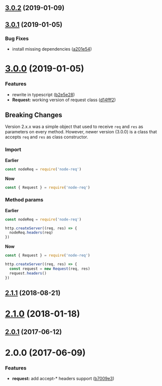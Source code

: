 <a name="3.0.2"></a>
## [3.0.2](https://github.com/poppinss/node-req/compare/3.0.1...3.0.2) (2019-01-09)



<a name="3.0.1"></a>
## [3.0.1](https://github.com/poppinss/node-req/compare/3.0.0...3.0.1) (2019-01-05)


### Bug Fixes

* install missing dependencies ([a201e54](https://github.com/poppinss/node-req/commit/a201e54))



<a name="3.0.0"></a>
# [3.0.0](https://github.com/poppinss/node-req/compare/v2.1.1...v3.0.0) (2019-01-05)


### Features

* rewrite in typescript ([b2e5e28](https://github.com/poppinss/node-req/commit/b2e5e28))
* **Request:** working version of request class ([d14fff2](https://github.com/poppinss/node-req/commit/d14fff2))

## Breaking Changes
Version 2.x.x was a simple object that used to receive `req` and `res` as parameters on every method. However, newer version (3.0.0) is a class that accepts `req` and `res` as class constructor.

### Import

**Earlier**
```js
const nodeReq = require('node-req')
```

**Now**
```js
const { Request } = require('node-req')
```

### Method params

**Earlier**
```js
const nodeReq = require('node-req')

http.createServer((req, res) => {
  nodeReq.headers(req)
})
```

**Now**
```js
const { Request } = require('node-req')

http.createServer((req, res) => {
  const request = new Request(req, res)
  request.headers()
})
```


<a name="2.1.1"></a>
## [2.1.1](https://github.com/poppinss/node-req/compare/v2.1.0...v2.1.1) (2018-08-21)



<a name="2.1.0"></a>
# [2.1.0](https://github.com/poppinss/node-req/compare/v2.0.1...v2.1.0) (2018-01-18)



<a name="2.0.1"></a>
## [2.0.1](https://github.com/poppinss/node-req/compare/v2.0.0...v2.0.1) (2017-06-12)



<a name="2.0.0"></a>
# 2.0.0 (2017-06-09)


### Features

* **request:** add accept-* headers support ([b7009e3](https://github.com/poppinss/node-req/commit/b7009e3))

